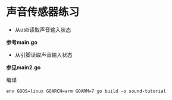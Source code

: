 # 声音传感器练习

- 从usb读取声音输入状态

**参考main.go**

- 从引脚读取声音输入状态

**参见main2.go**

编译
```golang
env GOOS=linux GOARCH=arm GOARM=7 go build -o sound-tutorial
```
